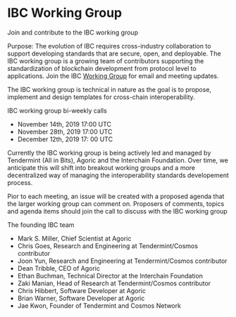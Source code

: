 # IBC Working Group

Join and contribute to the IBC working group 

Purpose: The evolution of IBC requires cross-industry collaboration to support developing standards that are secure, open, and deployable. The IBC working group is a growing team of contributors supporting the standardization of blockchain development from protocol level to applications. Join the IBC [Working Group](https://zc.vg/sf/giAEr) for email and meeting updates.

The IBC working group is technical in nature as the goal is to propose, implement and design templates for cross-chain interoperability.  

IBC working group bi-weekly calls

- November 14th, 2019 17:00 UTC 
- November 28th, 2019 17:00 UTC
- December 12th, 2019 17: 00 UTC 

Currently the IBC working group is being actively led and managed by Tendermint (All in Bits), Agoric and the Interchain Foundation. Over time, we anticipate this will shift into breakout working groups and a more decentralized way of managing the interoperability standards developement process. 

Pior to each meeting, an issue will be created with a proposed agenda that the larger working group can comment on. Proposers of comments, topics and agenda items should join the call to discuss with the IBC working group 

The founding IBC team

- Mark S. Miller, Chief Scientist at Agoric
- Chris Goes, Research and Engineering at Tendermint/Cosmos contributor
- Joon Yun, Research and Engineering at Tendermint/Cosmos contributor
- Dean Tribble, CEO of Agoric
- Ethan Buchman, Technical Director at the Interchain Foundation
- Zaki Manian, Head of Research at Tendermint/Cosmos contributor
- Chris Hibbert, Software Developer at Agoric
- Brian Warner, Software Developer at Agoric
- Jae Kwon, Founder of Tendermint and Cosmos Network








